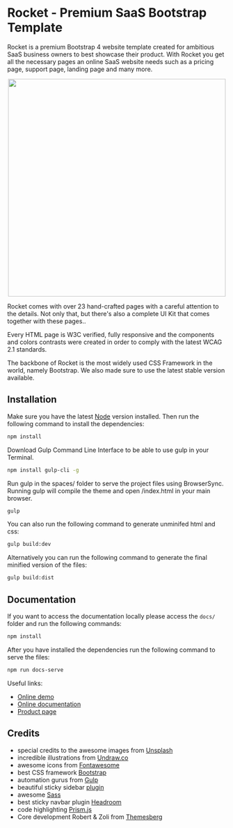 # Rocket - Premium SaaS Bootstrap Template

Rocket is a premium Bootstrap 4 website template created for ambitious SaaS business owners to best showcase their product. With Rocket you get all the necessary pages an online SaaS website needs such as a pricing page, support page, landing page and many more.

<p align="center">
    <a href="https://themes.getbootstrap.com/product/rocket/" align="center" alt="Saas Bootstrap Template">
        <img width="500" align="center" src="https://themesberg.s3.us-east-2.amazonaws.com/public/products/rocket/rocket-preview.jpg">
    </a>
</p>


Rocket comes with over 23 hand-crafted pages with a careful attention to the details. Not only that, but there's also a complete UI Kit that comes together with these pages..

Every HTML page is W3C verified, fully responsive and the components and colors contrasts were created in order to comply with the latest WCAG 2.1 standards.

The backbone of Rocket is the most widely used CSS Framework in the world, namely Bootstrap. We also made sure to use the latest stable version available.

## Installation

Make sure you have the latest [Node](https://nodejs.org/en/) version installed. Then run the following command to install the dependencies:

```bash
npm install
```

Download Gulp Command Line Interface to be able to use gulp in your Terminal.

```bash
npm install gulp-cli -g
```

Run gulp in the spaces/ folder to serve the project files using BrowserSync. Running gulp will compile the theme and open /index.html in your main browser.

```bash
gulp
```

You can also run the following command to generate unminifed html and css:

```bash
gulp build:dev
```

Alternatively you can run the following command to generate the final minified version of the files:

```bash
gulp build:dist
```

## Documentation

If you want to access the documentation locally please access the `docs/` folder and run the following commands:

```bash
npm install
```

After you have installed the dependencies run the following command to serve the files:

```bash
npm run docs-serve
```

Useful links:

- [Online demo](https://demo.themesberg.com/rocket/)
- [Online documentation](https://themesberg.com/docs/rocket/getting-started/overview/)
- [Product page](https://themes.getbootstrap.com/product/rocket/)

## Credits
- special credits to the awesome images from [Unsplash](https://unsplash.com/)
- incredible illustrations from [Undraw.co](https://undraw.co/)
- awesome icons from [Fontawesome](https://fontawesome.com/)
- best CSS framework [Bootstrap](https://getbootstrap.com/)
- automation gurus from [Gulp](https://gulpjs.com/)
- beautiful sticky sidebar [plugin](https://abouolia.github.io/sticky-sidebar/)
- awesome [Sass](https://sass-lang.com/)
- best sticky navbar plugin [Headroom](https://wicky.nillia.ms/headroom.js/)
- code highlighting [Prism.js](https://prismjs.com/)
- Core development Robert & Zoli from [Themesberg](https://themesberg.com)